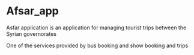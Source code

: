 # Afsar_app
Asfar application is an application for managing tourist trips between the Syrian governorates

One of the services provided by bus booking and show booking and trips
